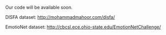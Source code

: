 Our code will be available soon. 

DISFA dataset: http://mohammadmahoor.com/disfa/

EmotioNet dataset: http://cbcsl.ece.ohio-state.edu/EmotionNetChallenge/
